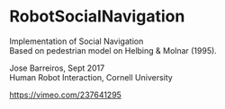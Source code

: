 # RobotSocialNavigation
Implementation of Social Navigation       	        
Based on pedestrian model on Helbing & Molnar (1995).

Jose Barreiros, Sept 2017		    		        
Human Robot Interaction, Cornell University       	

https://vimeo.com/237641295
